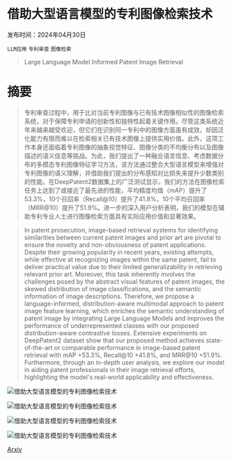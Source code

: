 # 借助大型语言模型的专利图像检索技术

发布时间：2024年04月30日

`LLM应用` `专利审查` `图像检索`

> Large Language Model Informed Patent Image Retrieval

# 摘要

> 专利审查过程中，用于比对当前专利图像与已有技术图像相似性的图像检索系统，对于保障专利申请的创新性和独特性起着关键作用。尽管这类系统近年来越来越受欢迎，但它们在识别同一专利中的图像方面虽有成效，却因泛化能力有限而难以在检索相关已有技术图像上提供实用价值。此外，这项工作本身还面临着专利图像的抽象视觉特征、图像分类的不均衡分布以及图像描述的语义信息等挑战。为此，我们提出了一种融合语言信息、考虑数据分布的多模态专利图像特征学习方法，该方法通过整合大型语言模型来增强对专利图像的语义理解，并借助我们提出的分布感知对比损失来提升少数类别的性能。在DeepPatent2数据集上的广泛测试显示，我们的方法在图像检索任务上达到了或接近了最先进的性能，平均精度均值（mAP）提升了53.3%，10个召回率（Recall@10）提升了41.8%，10个平均召回率（MRR@10）提升了51.9%。进一步的深入用户分析表明，我们的模型在辅助专利专业人士进行图像检索方面具有实际应用价值和显著效果。

> In patent prosecution, image-based retrieval systems for identifying similarities between current patent images and prior art are pivotal to ensure the novelty and non-obviousness of patent applications. Despite their growing popularity in recent years, existing attempts, while effective at recognizing images within the same patent, fail to deliver practical value due to their limited generalizability in retrieving relevant prior art. Moreover, this task inherently involves the challenges posed by the abstract visual features of patent images, the skewed distribution of image classifications, and the semantic information of image descriptions. Therefore, we propose a language-informed, distribution-aware multimodal approach to patent image feature learning, which enriches the semantic understanding of patent image by integrating Large Language Models and improves the performance of underrepresented classes with our proposed distribution-aware contrastive losses. Extensive experiments on DeepPatent2 dataset show that our proposed method achieves state-of-the-art or comparable performance in image-based patent retrieval with mAP +53.3%, Recall@10 +41.8%, and MRR@10 +51.9%. Furthermore, through an in-depth user analysis, we explore our model in aiding patent professionals in their image retrieval efforts, highlighting the model's real-world applicability and effectiveness.

![借助大型语言模型的专利图像检索技术](../../..//opt/data/Projects/HuggingArxiv/paper_images/2404.19360/img_freq.png)

![借助大型语言模型的专利图像检索技术](../../..//opt/data/Projects/HuggingArxiv/paper_images/2404.19360/model.png)

![借助大型语言模型的专利图像检索技术](../../..//opt/data/Projects/HuggingArxiv/paper_images/2404.19360/quali_results.png)

![借助大型语言模型的专利图像检索技术](../../..//opt/data/Projects/HuggingArxiv/paper_images/2404.19360/tsne.png)

[Arxiv](https://arxiv.org/abs/2404.19360)
